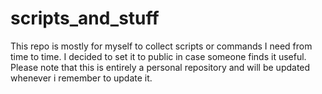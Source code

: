 # scripts_and_stuff

This repo is mostly for myself to collect scripts or commands I need from time to time. I decided to set it to public in case someone finds it useful.
Please note that this is entirely a personal repository and will be updated whenever i remember to update it. 
